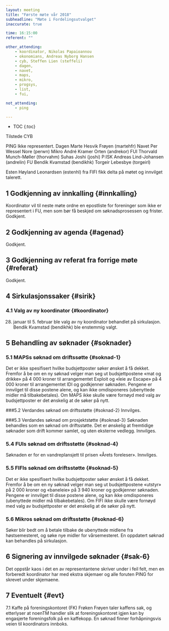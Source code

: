 ```yaml
---
layout: meeting
title: "Første møte vår 2018"
subheadline: "Møte i Fordelingsutvalget"
inaccurate: true

time: 16:15:00
referent: ""

other_attending:
    - koordinator, Nikolas Papaioannou
    - okonomians, Andreas Nyborg Hansen
    - cyb, Steffen Lien (steffeli)
    - dagen,
    - navet,
    - maps,
    - mikro,
    - progsys,
    - list,
    - fui,

not_attending:
    - ping

---
```

* TOC
{:toc}


Tilstede
CYB

PING
Ikke representert.
Dagen
Marte Hesvik Frøyen (martehfr)
Navet
Per Wessel Nore (perwn)
Mikro
André Kramer Orten (andrekor)
FUI
Thorvald Munch-Møller (thorvahm)
Suhas Joshi (joshi)
P:ISK
Andreas Lind-Johansen (andrelin)
FU
Bendik Kvamstad (bendikhk)
Torgeir Lebesbye (torgeirl)

Esten Høyland Leonardsen (estenhl) fra FIFI fikk delta på møtet og innvilget talerett.

## 1 Godkjenning av innkalling {#innkalling}
Koordinator vil til neste møte ordne en epostliste for foreninger som ikke er representert i FU, men som bør få beskjed om søknadsprosessen og frister. Godkjent.

## 2 Godkjenning av agenda {#agenad}
Godkjent.

## 3 Godkjenning av referat fra forrige møte {#referat}
Godkjent.

## 4 Sirkulasjonssaker {#sirik}
### 4.1 Valg av ny koordinator {#koordinator}
28. januar til 5. februar ble valg av ny koordinator behandlet på sirkulasjon. Bendik Kvamstad (bendikhk) ble enstemmig valgt.

## 5 Behandling av søknader {#soknader}
### 5.1 MAPSs søknad om driftssøtte {#soknad-1}
Det er ikke spesifisert hvilke budsjettposter søker ønsket å få dekket. Fremfor å be om en ny søknad velger man seg ut budsjettpostene «mat og drikke» på 4 000 kroner til arrangementet Exploit og «leie av Escape» på 4 000 kroner til arrangementet IDI og godkjenner søknaden.
Pengene er innvilget til disse postene alene, og kan ikke omdisponeres (ubenyttede midler må tilbakebetales). Om MAPS ikke skulle være fornøyd med valg av budsjettposter er det ønskelig at de søker på nytt.

###5.2 Verdandes søknad om driftsstøtte {#soknad-2}
Innvilges.

###5.3 Verdandes søknad om prosjektstøtte {#soknad-3}
Søknaden behandles som en søknad om driftsstøtte. Det er ønskelig at fremtidige søknader som drift kommer samlet, og uten eksterne vedlegg. Innvilges.

### 5.4 FUIs søknad om driftsstøtte {#soknad-4}
Søknaden er for en vandreplansjett til prisen «Årets foreleser». Innvilges.

### 5.5 FIFIs søknad om driftsstøtte {#soknad-5}
Det er ikke spesifisert hvilke budsjettposter søker ønsket å få dekket. Fremfor å be om en ny søknad velger man seg ut budsjettpostene «utstyr» på 2 000 kroner og «baneleie» på 3 940 kroner og godkjenner søknaden.
Pengene er innvilget til disse postene alene, og kan ikke omdisponeres (ubenyttede midler må tilbakebetales). Om FIFI ikke skulle være fornøyd med valg av budsjettposter er det ønskelig at de søker på nytt.

### 5.6 Mikros søknad om driftsstøtte {#soknad-6}
Søker blir bedt om å betale tilbake de ubenyttede midlene fra høstsemesteret, og søke nye midler for vårsemesteret. En oppdatert søknad kan behandles på sirkulasjon.


## 6 Signering av innvilgede søknader {#sak-6}
Det oppstår kaos i det en av representantene skriver under i feil felt, men en forberedt koordinator har med ekstra skjemaer og alle foruten PING for skrevet under skjemaene.


## 7 Eventuelt {#evt}
7.1 Kaffe på foreningskontoret (FK)
Frøken Frøyen taler kaffens sak, og etterlyser at noenTM handler slik at foreningskontoret igjen kan by engasjerte foreningsfolk på en kaffekopp. En søknad finner forhåpningsvis veien til koordinators innboks.
